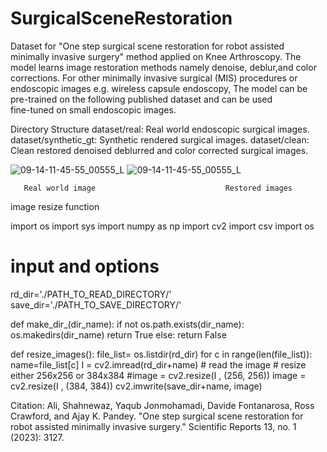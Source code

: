 # SurgicalSceneRestoration
Dataset for "One step surgical scene restoration for robot assisted minimally invasive surgery" method applied on Knee Arthroscopy. The model learns image restoration methods namely denoise, deblur,and color corrections.
For other minimally invasive surgical (MIS)  procedures or endoscopic images e.g. wireless capsule endoscopy, The model can be pre-trained on the following published dataset and can be used  
fine-tuned on small endoscopic images.

Directory Structure
dataset/real: Real world endoscopic surgical images.
dataset/synthetic_gt: Synthetic rendered surgical images.
dataset/clean: Clean restored denoised deblurred and color corrected surgical images.

![09-14-11-45-55_00555_L](https://github.com/shahnewazRvis/SurgicalSceneRestoration/assets/92858748/31eff9fc-a452-4377-b0b5-b628a2ce34a1) ![09-14-11-45-55_00555_L](https://github.com/shahnewazRvis/SurgicalSceneRestoration/assets/92858748/fc9ec4df-c306-4c63-999d-6dda72a9f4ee)

       Real world image                             Restored images


image resize function

import os
import sys
import numpy as np
import cv2
import csv
import os
# input and options

rd_dir='./PATH_TO_READ_DIRECTORY/'
save_dir='./PATH_TO_SAVE_DIRECTORY/'

def make_dir_(dir_name):
    if not os.path.exists(dir_name):
        os.makedirs(dir_name)
        return True
    else:
        return False

def resize_images():
    file_list= os.listdir(rd_dir)
    for c in range(len(file_list)):
        name=file_list[c]
        I = cv2.imread(rd_dir+name) # read the image
        # resize either 256x256 or 384x384
        #image = cv2.resize(I , (256, 256))
        image = cv2.resize(I , (384, 384))
        cv2.imwrite(save_dir+name, image)





Citation:
Ali, Shahnewaz, Yaqub Jonmohamadi, Davide Fontanarosa, Ross Crawford, and Ajay K. Pandey. "One step surgical scene restoration for robot assisted minimally invasive surgery." Scientific Reports 13, no. 1 (2023): 3127.
